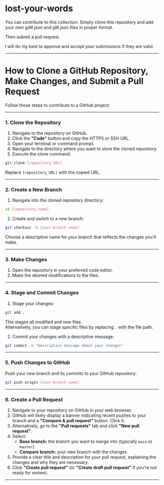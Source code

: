 # lost-your-words

You can contribute to this collection. Simply clone this repository and add your own gd#.json and gl#.json files in proper format.

Then submit a pull request.

I will do my best to approve and accept your submissions if they are valid.

---

# How to Clone a GitHub Repository, Make Changes, and Submit a Pull Request

Follow these steps to contribute to a GitHub project:

---

### 1. Clone the Repository

1. Navigate to the repository on GitHub.
2. Click the **"Code"** button and copy the HTTPS or SSH URL.
3. Open your terminal or command prompt.
4. Navigate to the directory where you want to store the cloned repository.
5. Execute the clone command:

```bash
git clone [repository_URL]
```

Replace `[repository_URL]` with the copied URL.

---

### 2. Create a New Branch

1. Navigate into the cloned repository directory:

```bash
cd [repository_name]
```

2. Create and switch to a new branch:

```bash
git checkout -b [your-branch-name]
```

Choose a descriptive name for your branch that reflects the changes you'll make.

---

### 3. Make Changes

1. Open the repository in your preferred code editor.
2. Make the desired modifications to the files.

---

### 4. Stage and Commit Changes

1. Stage your changes:

```bash
git add .
```

This stages all modified and new files.  
Alternatively, you can stage specific files by replacing `.` with the file path.

2. Commit your changes with a descriptive message:

```bash
git commit -m "Descriptive message about your changes"
```

---

### 5. Push Changes to GitHub

Push your new branch and its commits to your GitHub repository:

```bash
git push origin [your-branch-name]
```

---

### 6. Create a Pull Request

1. Navigate to your repository on GitHub in your web browser.
2. GitHub will likely display a banner indicating recent pushes to your branch and a **"Compare & pull request"** button. Click it.
3. Alternatively, go to the **"Pull requests"** tab and click **"New pull request"**.
4. Select:
   - **Base branch:** the branch you want to merge into (typically `main` or `master`)
   - **Compare branch:** your new branch with the changes
5. Provide a clear title and description for your pull request, explaining the changes and why they are necessary.
6. Click **"Create pull request"** (or **"Create draft pull request"** if you're not ready for review).

---
